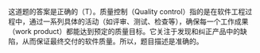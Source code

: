 这道题的答案是正确的（T）。质量控制（Quality control）指的是在软件工程过程中，通过一系列具体的活动（如评审、测试、检查等），确保每一个工作成果（work product）都能达到预定的质量目标。它关注于发现和纠正产品中的缺陷，从而保证最终交付的软件质量。所以，题目描述是准确的。